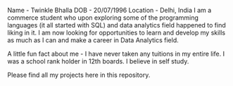 Name - Twinkle Bhalla
DOB - 20/07/1996
Location - Delhi, India
I am a commerce student who upon exploring some of the programming languages (it all started with SQL) and data analytics field happened to find liking in it. I am now looking for opportunities to learn and develop my skills as much as I can and make a career in Data Analytics field.

A little fun fact about me -
I have never taken any tuitions in my entire life. I was a school rank holder in 12th boards. I believe in self study. 

Please find all my projects here in this repository. 
